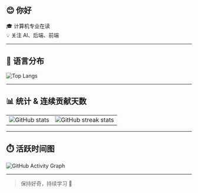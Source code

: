 ## 😊 你好

🎓 计算机专业在读  
💡 关注 AI、后端、前端

---

## 📝 语言分布

![Top Langs](https://github-readme-stats.vercel.app/api/top-langs/?username=zevision&layout=compact&hide_border=true&theme=dark)

---

## 📊 统计 & 连续贡献天数

<table>
  <tr>
    <td><img src="https://github-readme-stats.vercel.app/api?username=zevision&show_icons=true&theme=dark&hide_border=true&width=400" alt="GitHub stats" /></td>
    <td><img src="https://github-readme-streak-stats.herokuapp.com/?user=zevision&theme=dark&width=400" alt="GitHub streak stats" /></td>
  </tr>
</table>

---

## ⏱️ 活跃时间图

![GitHub Activity Graph](https://github-readme-activity-graph.vercel.app/graph?username=zevision&theme=github-dark&width=800&area=true)

---

> 保持好奇，持续学习 🌱
